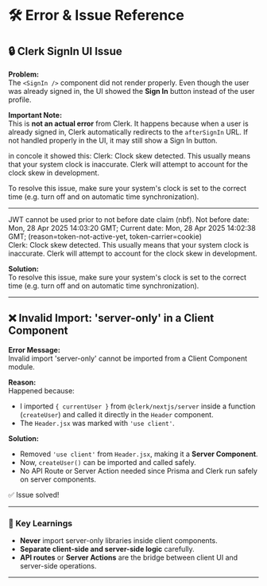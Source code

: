 # 🛠️ Error & Issue Reference

## 🔒 Clerk SignIn UI Issue

**Problem:**  
The `<SignIn />` component did not render properly. Even though the user was already signed in, the UI showed the **Sign In** button instead of the user profile.

**Important Note:**  
This is **not an actual error** from Clerk. It happens because when a user is already signed in, Clerk automatically redirects to the `afterSignIn` URL. If not handled properly in the UI, it may still show a Sign In button.

in concole it showed this:
Clerk: Clock skew detected. This usually means that your system clock is inaccurate. Clerk will attempt to account for the clock skew in development.

To resolve this issue, make sure your system's clock is set to the correct time (e.g. turn off and on automatic time synchronization).

---

JWT cannot be used prior to not before date claim (nbf). Not before date: Mon, 28 Apr 2025 14:03:20 GMT; Current date: Mon, 28 Apr 2025 14:02:38 GMT; (reason=token-not-active-yet, token-carrier=cookie)  
Clerk: Clock skew detected. This usually means that your system clock is inaccurate. Clerk will attempt to account for the clock skew in development.

**Solution:** \
To resolve this issue, make sure your system's clock is set to the correct time (e.g. turn off and on automatic time synchronization).

---

## ❌ Invalid Import: 'server-only' in a Client Component

**Error Message:**  
Invalid import
'server-only' cannot be imported from a Client Component module.

**Reason:**  
Happened because:

- I imported `{ currentUser }` from `@clerk/nextjs/server` inside a function (`createUser`) and called it directly in the `Header` component.
- The `Header.jsx` was marked with `'use client'`.

**Solution:**

- Removed `'use client'` from `Header.jsx`, making it a **Server Component**.
- Now, `createUser()` can be imported and called safely.
- No API Route or Server Action needed since Prisma and Clerk run safely on server components.

✅ Issue solved!

---

### 📌 Key Learnings

- **Never** import server-only libraries inside client components.
- **Separate client-side and server-side logic** carefully.
- **API routes** or **Server Actions** are the bridge between client UI and server-side operations.

---
